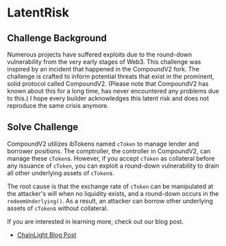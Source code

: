 # LatentRisk

## Challenge Background
Numerous projects have suffered exploits due to the round-down vulnerability from the very early stages of Web3. This challenge was inspired by an incident that happened in the CompoundV2 fork. The challenge is crafted to inform potential threats that exist in the prominent, solid protocol called CompoundV2. (Please note that CompoundV2 has known about this for a long time, has never encountered any problems due to this.) I hope every builder acknowledges this latent risk and does not reproduce the same crisis anymore.

## Solve Challenge
CompoundV2 utilizes ibTokens named `cToken` to manage lender and borrower positions. The comptroller, the controller in CompoundV2, can manage these `cToken`s.
However, if you accept `cToken` as collateral before any issuance of `cToken`, you can exploit a round-down vulnerability to drain all other underlying assets of `cToken`s.

The root cause is that the exchange rate of `cToken` can be manipulated at the attacker's will when no liquidity exists, and a round-down occurs in the `redeemUnderlying()`.
As a result, an attacker can borrow other underlying assets of `cToken`s without collateral.

If you are interested in learning more, check out our blog post.
- [ChainLight Blog Post](https://medium.com/chainlight/patch-thursday-security-risks-due-to-exchange-rate-manipulation-of-ibtoken-ebf8e8cb165a)

